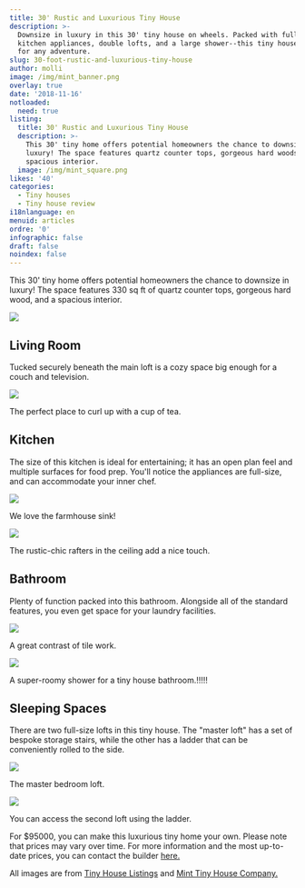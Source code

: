 ```yaml
---
title: 30' Rustic and Luxurious Tiny House
description: >-
  Downsize in luxury in this 30' tiny house on wheels. Packed with full-size
  kitchen appliances, double lofts, and a large shower--this tiny house is ready
  for any adventure.
slug: 30-foot-rustic-and-luxurious-tiny-house
author: molli
image: /img/mint_banner.png
overlay: true
date: '2018-11-16'
notloaded:
  need: true
listing:
  title: 30' Rustic and Luxurious Tiny House
  description: >-
    This 30' tiny home offers potential homeowners the chance to downsize in
    luxury! The space features quartz counter tops, gorgeous hard woods, and a
    spacious interior. 
  image: /img/mint_square.png
likes: '40'
categories:
  - Tiny houses
  - Tiny house review
i18nlanguage: en
menuid: articles
ordre: '0'
infographic: false
draft: false
noindex: false
---
```

This 30' tiny home offers potential homeowners the chance to downsize in luxury! The space features 330 sq ft of quartz counter tops, gorgeous hard wood, and a spacious interior. 

![](/img/mint1.png)

## Living Room

Tucked securely beneath the main loft is a cozy space big enough for a couch and television.

![](/img/mint2.jpeg)

<span class="figcaption">The perfect place to curl up with a cup of tea.</span>

## Kitchen

The size of this kitchen is ideal for entertaining; it has an open plan feel and multiple surfaces for food prep. You'll notice the appliances are full-size, and can accommodate your inner chef.  

![](/img/mint4.jpeg)

<span class="figcaption">We love the farmhouse sink!</span>

![](/img/mint3.jpeg)

<span class="figcaption">The rustic-chic rafters in the ceiling add a nice touch.</span>

## Bathroom

Plenty of function packed into this bathroom. Alongside all of the standard features, you even get space for your laundry facilities. 

![](/img/mint6.jpeg)

<span class="figcaption">A great contrast of tile work.</span>

![](/img/mint7.jpeg)

<span class="figcaption">A super-roomy shower for a tiny house bathroom.!!!!!</span>

## Sleeping Spaces

There are two full-size lofts in this tiny house. The "master loft" has a set of bespoke storage stairs, while the other has a ladder that can be conveniently rolled to the side. 

![](/img/mint8.jpeg)

<span class="figcaption">The master bedroom loft.</span>

![](/img/mint9.jpeg)

<span class="figcaption">You can access the second loft using the ladder.</span>

For $95000, you can make this luxurious tiny home your own. Please note that prices may vary over time. For more information and the most up-to-date prices, you can contact the builder [here.](https://www.minttinyhomes.com/contact-tiny-living)

All images are from [Tiny House Listings](https://tinyhouselistings.com) and [Mint Tiny House Company.](https://www.minttinyhomes.com/)
